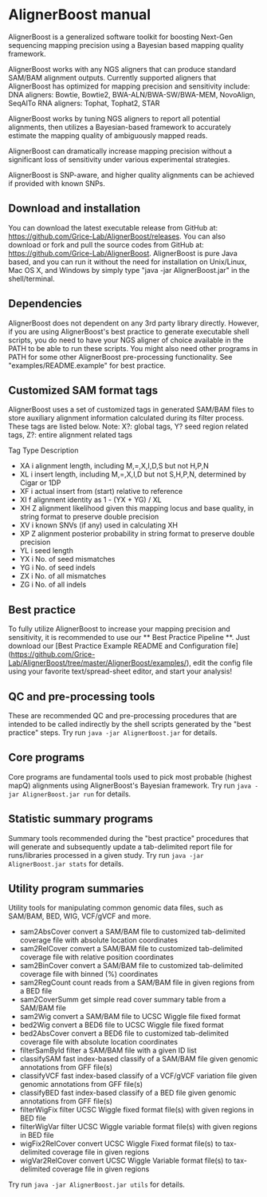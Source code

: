 AlignerBoost manual
===================

AlignerBoost is a generalized software toolkit for boosting Next-Gen sequencing
mapping precision using a Bayesian based mapping quality framework.

AlignerBoost works with any NGS aligners that can produce standard SAM/BAM alignment outputs.
Currently supported aligners that AlignerBoost has optimized for mapping precision and sensitivity include:
DNA aligners: Bowtie, Bowtie2, BWA-ALN/BWA-SW/BWA-MEM, NovoAlign, SeqAlTo
RNA aligners: Tophat, Tophat2, STAR 

AlignerBoost works by tuning NGS aligners to report all potential alignments,
then utilizes a Bayesian-based framework to accurately estimate the mapping quality
of ambiguously mapped reads.

AlignerBoost can dramatically increase mapping precision without a significant loss of
sensitivity under various experimental strategies.

AlignerBoost is SNP-aware, and higher quality alignments can be achieved if provided with known SNPs.

Download and installation
-------------------------
You can download the latest executable release from GitHub at: https://github.com/Grice-Lab/AlignerBoost/releases.
You can also download or fork and pull the source codes from GitHub at: https://github.com/Grice-Lab/AlignerBoost.
AlignerBoost is pure Java based, and you can run it without the need for installation on Unix/Linux, Mac OS X, and Windows by simply type "java -jar AlignerBoost.jar" in the shell/terminal.

Dependencies
------------
AlignerBoost does not dependent on any 3rd party library directly. However, if you are using AlignerBoost's
best practice to generate executable shell scripts, you do need to have your NGS aligner
of choice available in the PATH to be able to run these scripts. You might also need other programs in PATH
for some other AlignerBoost pre-processing functionality. See "examples/README.example" for best practice.

Customized SAM format tags
--------------------------
AlignerBoost uses a set of customized tags in generated SAM/BAM files to store auxiliary alignment information
calculated during its filter process. These tags are listed below.
Note: X?: global tags, Y? seed region related tags, Z?: entire alignment related tags

Tag  Type  Description
* XA   i     alignment length, including M,=,X,I,D,S but not H,P,N
* XL   i     insert length, including M,=,X,I,D but not S,H,P,N, determined by Cigar or 1DP
* XF   i     actual insert from (start) relative to reference
* XI   f     alignment identity as 1 - (YX + YG) / XL
* XH   Z     alignment likelihood given this mapping locus and base quality, in string format to preserve double precision
* XV   i     known SNVs (if any) used in calculating XH
* XP   Z     alignment posterior probability in string format to preserve double precision
* YL   i     seed length
* YX   i     No. of seed mismatches
* YG   i     No. of seed indels
* ZX   i     No. of all mismatches
* ZG   i     No. of all indels

Best practice
-------------
To fully utilize AlignerBoost to increase your mapping precision and sensitivity, it is recommended to use our
** Best Practice Pipeline **. Just download our [Best Practice Example README and Configuration file]
(https://github.com/Grice-Lab/AlignerBoost/tree/master/AlignerBoost/examples/), edit the config file using your favorite
text/spread-sheet editor, and start your analysis!

QC and pre-processing tools
---------------------------
These are recommended QC and pre-processing procedures that are intended to be called indirectly
by the shell scripts generated by the "best practice" steps.
Try run `java -jar AlignerBoost.jar` for details.

Core programs
-------------
Core programs are fundamental tools used to pick most probable (highest mapQ) alignments using AlignerBoost's
Bayesian framework.
Try run `java -jar AlignerBoost.jar run` for details.

Statistic summary programs
--------------------------
Summary tools recommended during the "best practice" procedures that will generate and subsequently update a
tab-delimited report file for runs/libraries processed in a given study.
Try run `java -jar AlignerBoost.jar stats` for details.

Utility program summaries
-------------------------
Utility tools for manipulating common genomic data files, such as SAM/BAM, BED, WIG, VCF/gVCF and more.

* sam2AbsCover     convert a SAM/BAM file to customized tab-delimited coverage file with absolute location coordinates
* sam2RelCover     convert a SAM/BAM file to customized tab-delimited coverage file with relative position coordinates
* sam2BinCover     convert a SAM/BAM file to customized tab-delimited coverage file with binned (%) coordinates
* sam2RegCount     count reads from a SAM/BAM file in given regions from a BED file
* sam2CoverSumm    get simple read cover summary table from a SAM/BAM file
* sam2Wig          convert a SAM/BAM file to UCSC Wiggle file fixed format
* bed2Wig          convert a BED6 file to UCSC Wiggle file fixed format
* bed2AbsCover     convert a BED6 file to customized tab-delimited coverage file with absolute location coordinates 
* filterSamById    filter a SAM/BAM file with a given ID list
* classifySAM      fast index-based classify of a SAM/BAM file given genomic annotations from GFF file(s)
* classifyVCF      fast index-based classify of a VCF/gVCF variation file given genomic annotations from GFF file(s)
* classifyBED      fast index-based classify of a BED file given genomic annotations from GFF file(s)
* filterWigFix     filter UCSC Wiggle fixed format file(s) with given regions in BED file
* filterWigVar     filter UCSC Wiggle variable format file(s) with given regions in BED file
* wigFix2RelCover  convert UCSC Wiggle Fixed format file(s) to tax-delimited coverage file in given regions
* wigVar2RelCover  convert UCSC Wiggle Variable format file(s) to tax-delimited coverage file in given regions

Try run `java -jar AlignerBoost.jar utils` for details.